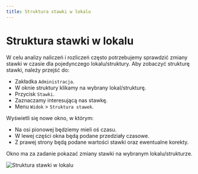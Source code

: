 ```yaml
---
title: Struktura stawki w lokalu
---
```


# Struktura stawki w lokalu

W celu analizy naliczeń i rozliczeń często potrzebujemy sprawdzić zmiany stawki w czasie dla pojedynczego lokalu/struktury. Aby zobaczyć strukturę stawki, należy przejść do:

- Zakładka `Administracja`.
- W oknie struktury klikamy na wybrany lokal/strukturę.
- Przycisk `Stawki`.
- Zaznaczamy interesującą nas stawkę.
- Menu `Widok` > `Struktura stawek`.

Wyświetli się nowe okno, w którym:

- Na osi pionowej będziemy mieli oś czasu.
- W lewej części okna będą podane przedziały czasowe.
- Z prawej strony będą podane wartości stawki oraz ewentualne korekty.

Okno ma za zadanie pokazać zmiany stawki na wybranym lokalu/strukturze.

![Struktura stawki w lokalu](stawkawlokalu.gif)